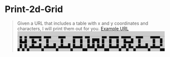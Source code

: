 # Print-2d-Grid
> Given a URL that includes a table with x and y coordinates and characters, I will print them out for you.
[Example URL](https://docs.google.com/document/d/e/2PACX-1vRM90lh5Zdl8i2RnPAyV9wVgnMP2QfGllWcDmkqzFQrvQjHVZ0WyeiAgPrMZcA5EBcRX_v1dlteJzv6/pub)\
![output](./lib/output.png)


